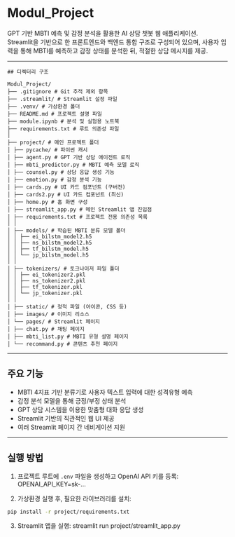 # Modul_Project
GPT 기반 MBTI 예측 및 감정 분석을 활용한 AI 상담 챗봇 웹 애플리케이션.  
Streamlit을 기반으로 한 프론트엔드와 백엔드 통합 구조로 구성되어 있으며, 사용자 입력을 통해 MBTI를 예측하고 감정 상태를 분석한 뒤, 적절한 상담 메시지를 제공.

---

```
## 디렉터리 구조

Modul_Project/
├── .gitignore # Git 추적 제외 항목
├── .streamlit/ # Streamlit 설정 파일
├── .venv/ # 가상환경 폴더
├── README.md # 프로젝트 설명 파일
├── module.ipynb # 분석 및 실험용 노트북
├── requirements.txt # 루트 의존성 파일
│
├── project/ # 메인 프로젝트 폴더
│ ├── pycache/ # 파이썬 캐시
│ ├── agent.py # GPT 기반 상담 에이전트 로직
│ ├── mbti_predictor.py # MBTI 예측 모델 로직
│ ├── counsel.py # 상담 응답 생성 기능
│ ├── emotion.py # 감정 분석 기능
│ ├── cards.py # UI 카드 컴포넌트 (구버전)
│ ├── cards2.py # UI 카드 컴포넌트 (최신)
│ ├── home.py # 홈 화면 구성
│ ├── streamlit_app.py # 메인 Streamlit 앱 진입점
│ ├── requirements.txt # 프로젝트 전용 의존성 목록
│ │
│ ├── models/ # 학습된 MBTI 분류 모델 폴더
│ │ ├── ei_bilstm_model2.h5
│ │ ├── ns_bilstm_model2.h5
│ │ ├── tf_bilstm_model.h5
│ │ └── jp_bilstm_model.h5
│ │
│ ├── tokenizers/ # 토크나이저 파일 폴더
│ │ ├── ei_tokenizer2.pkl
│ │ ├── ns_tokenizer2.pkl
│ │ ├── tf_tokenizer.pkl
│ │ └── jp_tokenizer.pkl
│ │
│ ├── static/ # 정적 파일 (아이콘, CSS 등)
│ ├── images/ # 이미지 리소스
│ └── pages/ # Streamlit 페이지
│ ├── chat.py # 채팅 페이지
│ ├── mbti_list.py # MBTI 유형 설명 페이지
│ └── recommand.py # 콘텐츠 추천 페이지
```

---

## 주요 기능
- MBTI 4지표 기반 분류기로 사용자 텍스트 입력에 대한 성격유형 예측
- 감정 분석 모델을 통해 긍정/부정 상태 분석
- GPT 상담 시스템을 이용한 맞춤형 대화 응답 생성
- Streamlit 기반의 직관적인 웹 UI 제공
- 여러 Streamlit 페이지 간 네비게이션 지원

---

## 실행 방법

1. 프로젝트 루트에 `.env` 파일을 생성하고 OpenAI API 키를 등록:
OPENAI_API_KEY=sk-...

2. 가상환경 실행 후, 필요한 라이브러리를 설치:
```bash
pip install -r project/requirements.txt
```

3. Streamlit 앱을 실행:
streamlit run project/streamlit_app.py
